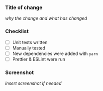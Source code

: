 ### Title of change
_why the change and what has changed_

### Checklist

- [ ] Unit tests written
- [ ] Manually tested
- [ ] New dependencies were added with `yarn`
- [ ] Prettier & ESLint were run

### Screenshot
_insert screenshot if needed_
